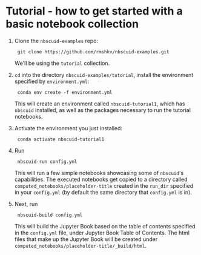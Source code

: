 # Tutorial - how to get started with a basic notebook collection

1. Clone the `nbscuid-examples` repo: 

        git clone https://github.com/rmshkv/nbscuid-examples.git 
        
    We'll be using the `tutorial` collection.
    
2. `cd` into the directory `nbscuid-examples/tutorial`, install the environment specified by `environment.yml`: 

        conda env create -f environment.yml

    This will create an environment called `nbscuid-tutorial1`, which has `nbscuid` installed, as well as the packages necessary to run the tutorial notebooks.

3. Activate the environment you just installed:
        
        conda activate nbscuid-tutorial1

4. Run 
            
        nbscuid-run config.yml 

    This will run a few simple notebooks showcasing some of `nbscuid`'s capabilities. The executed notebooks get copied to a directory called `computed_notebooks/placeholder-title` created in the `run_dir` specified in your `config.yml` (by default the same directory that `config.yml` is in).

5. Next, run 

        nbscuid-build config.yml
        
     This will build the Jupyter Book based on the table of contents specified in the `config.yml` file, under Jupyter Book Table of Contents. The html files that make up the Jupyter Book will be created under `computed_notebooks/placeholder-title/_build/html`.

